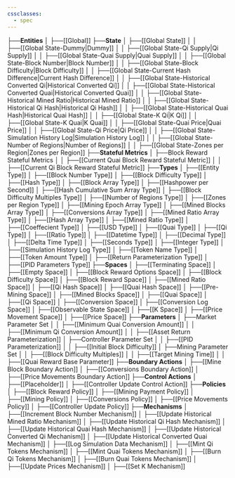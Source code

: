 ```yaml
---
cssclasses:
  - spec
---
```


├──**Entities**
│   ├──[[Global]]
├──**State**
│   ├──[[Global State]]
│   │   ├──[[Global State-Dummy\|Dummy]]
│   │   ├──[[Global State-Qi Supply\|Qi Supply]]
│   │   ├──[[Global State-Quai Supply\|Quai Supply]]
│   │   ├──[[Global State-Block Number\|Block Number]]
│   │   ├──[[Global State-Block Difficulty\|Block Difficulty]]
│   │   ├──[[Global State-Current Hash Difference\|Current Hash Difference]]
│   │   ├──[[Global State-Historical Converted Qi\|Historical Converted Qi]]
│   │   ├──[[Global State-Historical Converted Quai\|Historical Converted Quai]]
│   │   ├──[[Global State-Historical Mined Ratio\|Historical Mined Ratio]]
│   │   ├──[[Global State-Historical Qi Hash\|Historical Qi Hash]]
│   │   ├──[[Global State-Historical Quai Hash\|Historical Quai Hash]]
│   │   ├──[[Global State-K Qi\|K Qi]]
│   │   ├──[[Global State-K Quai\|K Quai]]
│   │   ├──[[Global State-Quai Price\|Quai Price]]
│   │   ├──[[Global State-Qi Price\|Qi Price]]
│   │   ├──[[Global State-Simulation History Log\|Simulation History Log]]
│   │   ├──[[Global State-Number of Regions\|Number of Regions]]
│   │   ├──[[Global State-Zones per Region\|Zones per Region]]
├──**Stateful Metrics**
│   ├──Block Reward Stateful Metrics
│   │   ├──[[Current Quai Block Reward Stateful Metric]]
│   │   ├──[[Current Qi Block Reward Stateful Metric]]
├──**Types**
│   ├──[[Entity Type]]
│   ├──[[Block Number Type]]
│   ├──[[Block Difficulty Type]]
│   ├──[[Hash Type]]
│   ├──[[Block Array Type]]
│   ├──[[Hashpower per Second]]
│   ├──[[Hash Cumulative Sum Array Type]]
│   ├──[[Block Difficulty Multiples Type]]
│   ├──[[Number of Regions Type]]
│   ├──[[Zones per Region Type]]
│   ├──[[Mining Epoch Array Type]]
│   ├──[[Mined Blocks Array Type]]
│   ├──[[Conversions Array Type]]
│   ├──[[Mined Ratio Array Type]]
│   ├──[[Hash Array Type]]
│   ├──[[Mined Ratio Type]]
│   ├──[[Coeffecient Type]]
│   ├──[[USD Type]]
│   ├──[[Quai Type]]
│   ├──[[Qi Type]]
│   ├──[[Ratio Type]]
│   ├──[[Datetime Type]]
│   ├──[[Decimal Type]]
│   ├──[[Delta Time Type]]
│   ├──[[Seconds Type]]
│   ├──[[Integer Type]]
│   ├──[[Simulation History Log Type]]
│   ├──[[Token Name Type]]
│   ├──[[Token Amount Type]]
│   ├──[[Return Parameterization Type]]
│   ├──[[PID Parameters Type]]
├──**Spaces**
│   ├──[[Terminating Space]]
│   ├──[[Empty Space]]
│   ├──[[Block Reward Options Space]]
│   ├──[[Block Difficulty Space]]
│   ├──[[Block Reward Space]]
│   ├──[[Mined Ratio Space]]
│   ├──[[Qi Hash Space]]
│   ├──[[Quai Hash Space]]
│   ├──[[Pre-Mining Space]]
│   ├──[[Mined Blocks Space]]
│   ├──[[Quai Space]]
│   ├──[[Qi Space]]
│   ├──[[Conversion Space]]
│   ├──[[Conversion Log Space]]
│   ├──[[Observable State Space]]
│   ├──[[K Space]]
│   ├──[[Price Movement Space]]
│   ├──[[Price Space]]
├──**Parameters**
│   ├──Market Parameter Set
│   │   ├──[[Minimum Quai Conversion Amount]]
│   │   ├──[[Minimum Qi Conversion Amount]]
│   │   ├──[[Asset Return Parameterization]]
│   ├──Controller Parameter Set
│   │   ├──[[PID Parameterization]]
│   │   ├──[[Initial Block Difficulty]]
│   ├──Mining Parameter Set
│   │   ├──[[Block Difficulty Multiples]]
│   │   ├──[[Target Mining Time]]
│   │   ├──[[Quai Reward Base Parameter]]
├──**Boundary Actions**
│   ├──[[Mine Block Boundary Action]]
│   ├──[[Conversions Boundary Action]]
│   ├──[[Price Movements Boundary Action]]
├──**Control Actions**
│   ├──[[Placeholder]]
│   ├──[[Controller Update Control Action]]
├──**Policies**
│   ├──[[Block Reward Policy]]
│   ├──[[Mining Payment Policy]]
│   ├──[[Mining Policy]]
│   ├──[[Conversions Policy]]
│   ├──[[Price Movements Policy]]
│   ├──[[Controller Update Policy]]
├──**Mechanisms**
│   ├──[[Increment Block Number Mechanism]]
│   ├──[[Update Historical Mined Ratio Mechanism]]
│   ├──[[Update Historical Qi Hash Mechanism]]
│   ├──[[Update Historical Quai Hash Mechanism]]
│   ├──[[Update Historical Converted Qi Mechanism]]
│   ├──[[Update Historical Converted Quai Mechanism]]
│   ├──[[Log Simulation Data Mechanism]]
│   ├──[[Mint Qi Tokens Mechanism]]
│   ├──[[Mint Quai Tokens Mechanism]]
│   ├──[[Burn Qi Tokens Mechanism]]
│   ├──[[Burn Quai Tokens Mechanism]]
│   ├──[[Update Prices Mechanism]]
│   ├──[[Set K Mechanism]]
